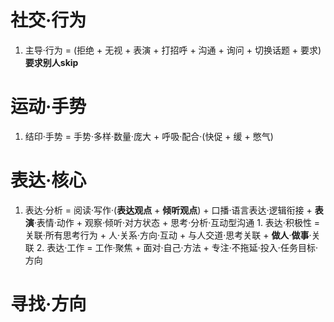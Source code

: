  # 社交·行为



1. 主导·行为 = (拒绝 + 无视 + 表演 + 打招呼 + 沟通 + 询问 + 切换话题 + 要求)**要求别人skip**



# 运动·手势



1. 结印·手势 = 手势·多样·数量·庞大 + 呼吸·配合·(快促 + 缓 + 憋气)





# 表达·核心

1.  表达·分析 = 阅读·写作·(**表达观点** + **倾听观点**) + 口播·语言表达·逻辑衔接 + **表演**·表情·动作 + 观察·倾听·对方状态 + 思考·分析·互动型沟通
    	1. 表达·积极性 = 关联·所有思考行为 + 人·关系·方向·互动 + 与人交道·思考关联 + **做人**·**做事**·关联
    	2. 表达·工作 = 工作·聚焦 + 面对·自己·方法 + 专注·不拖延·投入·任务目标·方向







# 寻找·方向 

